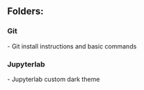 <h2>Folders:</h2>

<h3>Git</h3>
- Git install instructions and basic commands

<h3>Jupyterlab</h3>
- Jupyterlab custom dark theme
